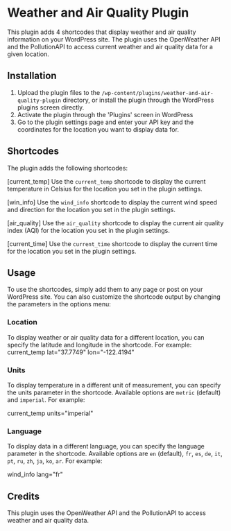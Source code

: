 # Weather and Air Quality Plugin

This plugin adds 4 shortcodes that display weather and air quality information on your WordPress site. The plugin uses the OpenWeather API and the PollutionAPI to access current weather and air quality data for a given location.

## Installation

1. Upload the plugin files to the `/wp-content/plugins/weather-and-air-quality-plugin` directory, or install the plugin through the WordPress plugins screen directly.
2. Activate the plugin through the 'Plugins' screen in WordPress
3. Go to the plugin settings page and enter your API key and the coordinates for the location you want to display data for.

## Shortcodes

The plugin adds the following shortcodes:

[current_temp]
Use the `current_temp` shortcode to display the current temperature in Celsius for the location you set in the plugin settings.


[win_info]
Use the `wind_info` shortcode to display the current wind speed and direction for the location you set in the plugin settings.

[air_quality]
Use the `air_quality` shortcode to display the current air quality index (AQI) for the location you set in the plugin settings.

[current_time]
Use the `current_time` shortcode to display the current time for the location you set in the plugin settings.

## Usage

To use the shortcodes, simply add them to any page or post on your WordPress site. You can also customize the shortcode output by changing the parameters in the options menu:

### Location

To display weather or air quality data for a different location, you can specify the latitude and longitude in the shortcode. For example:
current_temp lat="37.7749" lon="-122.4194"

### Units

To display temperature in a different unit of measurement, you can specify the units parameter in the shortcode. Available options are `metric` (default) and `imperial`. For example:

current_temp units="imperial"

### Language

To display data in a different language, you can specify the language parameter in the shortcode. Available options are `en` (default), `fr`, `es`, `de`, `it`, `pt`, `ru`, `zh`, `ja`, `ko`, `ar`. For example:

wind_info lang="fr"

## Credits

This plugin uses the OpenWeather API and the PollutionAPI to access weather and air quality data.



